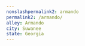 ```yaml
---
﻿nonslashpermalink2: armando
permalink2: /armando/
alley: Armando
city: Suwanee
state: Georgia
---
```

